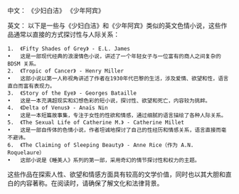 中文：
《少妇白洁》
《少年阿宾》

英文：
以下是一些与《少妇白洁》和《少年阿宾》类似的英文色情小说，这些作品通常以直接的方式探讨性与人际关系：

	1.	《Fifty Shades of Grey》 - E.L. James
	•	这是一部现代经典的浪漫情色小说，讲述了一个年轻女子与一位富有的商人之间复杂的 BDSM 关系。
	2.	《Tropic of Cancer》 - Henry Miller
	•	这部小说以第一人称视角讲述了作者在1930年代巴黎的生活，涉及爱情、欲望和性，语言直白而富有表现力。
	3.	《Story of the Eye》 - Georges Bataille
	•	这是一本充满超现实和幻想色彩的短小说，探讨性、欲望和死亡，内容较为挑衅。
	4.	《Delta of Venus》 - Anaïs Nin
	•	这是一本短篇故事集，专注于女性的性欲和情感，通过细腻的语言描绘了各种人际关系。
	5.	《The Sexual Life of Catherine M.》 - Catherine Millet
	•	这是一部自传体的色情小说，作者坦诚地探讨了自己的性经历和情感关系，语言直接而毫不避讳。
	6.	《The Claiming of Sleeping Beauty》 - Anne Rice（作为 A.N. Roquelaure）
	•	这部小说是《睡美人》系列的第一部，采用奇幻的情节探讨性和权力的主题。

这些作品在探索人性、欲望和情感方面具有较高的文学价值，同时也以其大胆和直白的内容著称。在阅读时，请确保了解文化和法律背景。